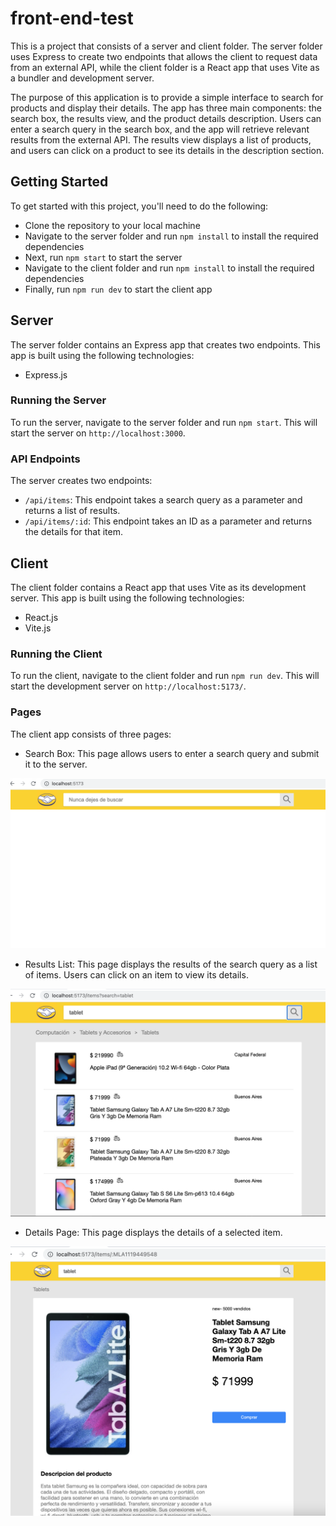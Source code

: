 # front-end-test

This is a project that consists of a server and client folder. The server folder uses Express to create two endpoints that allows the client to request data from an external API, while the client folder is a React app that uses Vite as a bundler and development server.

The purpose of this application is to provide a simple interface to search for products and display their details. The app has three main components: the search box, the results view, and the product details description. Users can enter a search query in the search box, and the app will retrieve relevant results from the external API. The results view displays a list of products, and users can click on a product to see its details in the description section.

## Getting Started

To get started with this project, you'll need to do the following:

- Clone the repository to your local machine
- Navigate to the server folder and run `npm install` to install the required dependencies
- Next, run `npm start` to start the server
- Navigate to the client folder and run `npm install` to install the required dependencies
- Finally, run `npm run dev` to start the client app

## Server

The server folder contains an Express app that creates two endpoints. This app is built using the following technologies:

- Express.js

### Running the Server

To run the server, navigate to the server folder and run `npm start`. This will start the server on `http://localhost:3000`.

### API Endpoints

The server creates two endpoints:

- `/api/items`: This endpoint takes a search query as a parameter and returns a list of results.
- `/api/items/:id`: This endpoint takes an ID as a parameter and returns the details for that item.

## Client

The client folder contains a React app that uses Vite as its development server. This app is built using the following technologies:

- React.js
- Vite.js

### Running the Client

To run the client, navigate to the client folder and run `npm run dev`. This will start the development server on `http://localhost:5173/`.

### Pages

The client app consists of three pages:

- Search Box: This page allows users to enter a search query and submit it to the server.

![Search](images/search.png)

- Results List: This page displays the results of the search query as a list of items. Users can click on an item to view its details.

![Results](images/results.png)

- Details Page: This page displays the details of a selected item.

![Details](images/details.png)
